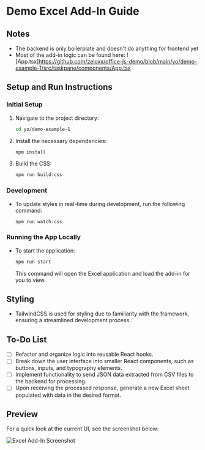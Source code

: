 # Demo Excel Add-In Guide

## Notes
- The backend is only boilerplate and doesn't do anything for frontend yet
- Most of the add-in logic can be found here: ![App.tsx]https://github.com/zeloxx/office-js-demo/blob/main/yo/demo-example-1/src/taskpane/components/App.tsx

## Setup and Run Instructions

### Initial Setup

1. Navigate to the project directory:

   ```sh
   cd yo/demo-example-1
   ```

2. Install the necessary dependencies:

   ```sh
   npm install
   ```

3. Build the CSS:
   ```sh
   npm run build:css
   ```

### Development

- To update styles in real-time during development, run the following command:
  ```sh
  npm run watch:css
  ```

### Running the App Locally

- To start the application:
  ```sh
  npm run start
  ```
  This command will open the Excel application and load the add-in for you to view.

## Styling

- TailwindCSS is used for styling due to familiarity with the framework, ensuring a streamlined development process.

## To-Do List

- [ ] Refactor and organize logic into reusable React hooks.
- [ ] Break down the user interface into smaller React components, such as buttons, inputs, and typography elements.
- [ ] Implement functionality to send JSON data extracted from CSV files to the backend for processing.
- [ ] Upon receiving the processed response, generate a new Excel sheet populated with data in the desired format.

## Preview

For a quick look at the current UI, see the screenshot below:

![Excel Add-In Screenshot](https://i.gyazo.com/1e4d593a606ff4692ea3667c50bb2a01.png)
